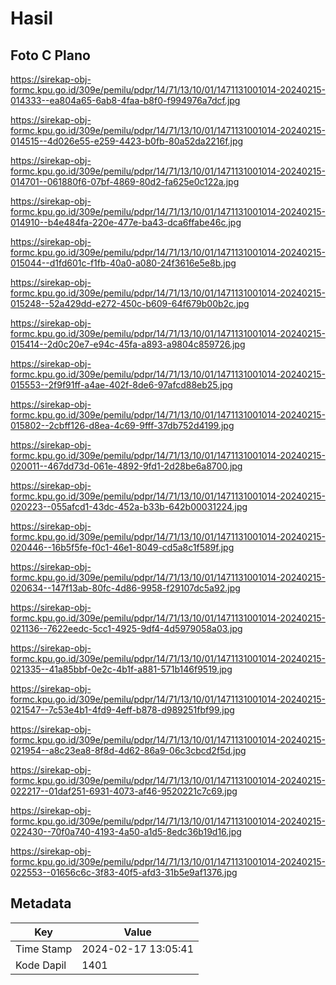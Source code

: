 # Hasil

## Foto C Plano

https://sirekap-obj-formc.kpu.go.id/309e/pemilu/pdpr/14/71/13/10/01/1471131001014-20240215-014333--ea804a65-6ab8-4faa-b8f0-f994976a7dcf.jpg

https://sirekap-obj-formc.kpu.go.id/309e/pemilu/pdpr/14/71/13/10/01/1471131001014-20240215-014515--4d026e55-e259-4423-b0fb-80a52da2216f.jpg

https://sirekap-obj-formc.kpu.go.id/309e/pemilu/pdpr/14/71/13/10/01/1471131001014-20240215-014701--061880f6-07bf-4869-80d2-fa625e0c122a.jpg

https://sirekap-obj-formc.kpu.go.id/309e/pemilu/pdpr/14/71/13/10/01/1471131001014-20240215-014910--b4e484fa-220e-477e-ba43-dca6ffabe46c.jpg

https://sirekap-obj-formc.kpu.go.id/309e/pemilu/pdpr/14/71/13/10/01/1471131001014-20240215-015044--d1fd601c-f1fb-40a0-a080-24f3616e5e8b.jpg

https://sirekap-obj-formc.kpu.go.id/309e/pemilu/pdpr/14/71/13/10/01/1471131001014-20240215-015248--52a429dd-e272-450c-b609-64f679b00b2c.jpg

https://sirekap-obj-formc.kpu.go.id/309e/pemilu/pdpr/14/71/13/10/01/1471131001014-20240215-015414--2d0c20e7-e94c-45fa-a893-a9804c859726.jpg

https://sirekap-obj-formc.kpu.go.id/309e/pemilu/pdpr/14/71/13/10/01/1471131001014-20240215-015553--2f9f91ff-a4ae-402f-8de6-97afcd88eb25.jpg

https://sirekap-obj-formc.kpu.go.id/309e/pemilu/pdpr/14/71/13/10/01/1471131001014-20240215-015802--2cbff126-d8ea-4c69-9fff-37db752d4199.jpg

https://sirekap-obj-formc.kpu.go.id/309e/pemilu/pdpr/14/71/13/10/01/1471131001014-20240215-020011--467dd73d-061e-4892-9fd1-2d28be6a8700.jpg

https://sirekap-obj-formc.kpu.go.id/309e/pemilu/pdpr/14/71/13/10/01/1471131001014-20240215-020223--055afcd1-43dc-452a-b33b-642b00031224.jpg

https://sirekap-obj-formc.kpu.go.id/309e/pemilu/pdpr/14/71/13/10/01/1471131001014-20240215-020446--16b5f5fe-f0c1-46e1-8049-cd5a8c1f589f.jpg

https://sirekap-obj-formc.kpu.go.id/309e/pemilu/pdpr/14/71/13/10/01/1471131001014-20240215-020634--147f13ab-80fc-4d86-9958-f29107dc5a92.jpg

https://sirekap-obj-formc.kpu.go.id/309e/pemilu/pdpr/14/71/13/10/01/1471131001014-20240215-021136--7622eedc-5cc1-4925-9df4-4d5979058a03.jpg

https://sirekap-obj-formc.kpu.go.id/309e/pemilu/pdpr/14/71/13/10/01/1471131001014-20240215-021335--41a85bbf-0e2c-4b1f-a881-571b146f9519.jpg

https://sirekap-obj-formc.kpu.go.id/309e/pemilu/pdpr/14/71/13/10/01/1471131001014-20240215-021547--7c53e4b1-4fd9-4eff-b878-d989251fbf99.jpg

https://sirekap-obj-formc.kpu.go.id/309e/pemilu/pdpr/14/71/13/10/01/1471131001014-20240215-021954--a8c23ea8-8f8d-4d62-86a9-06c3cbcd2f5d.jpg

https://sirekap-obj-formc.kpu.go.id/309e/pemilu/pdpr/14/71/13/10/01/1471131001014-20240215-022217--01daf251-6931-4073-af46-9520221c7c69.jpg

https://sirekap-obj-formc.kpu.go.id/309e/pemilu/pdpr/14/71/13/10/01/1471131001014-20240215-022430--70f0a740-4193-4a50-a1d5-8edc36b19d16.jpg

https://sirekap-obj-formc.kpu.go.id/309e/pemilu/pdpr/14/71/13/10/01/1471131001014-20240215-022553--01656c6c-3f83-40f5-afd3-31b5e9af1376.jpg


## Metadata

| Key        | Value               |
| ---------- | ------------------- |
| Time Stamp | 2024-02-17 13:05:41 |
| Kode Dapil | 1401                |



